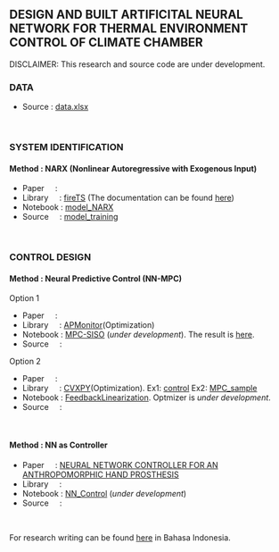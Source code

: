 ## DESIGN AND BUILT ARTIFICITAL NEURAL NETWORK FOR THERMAL ENVIRONMENT CONTROL OF CLIMATE CHAMBER
DISCLAIMER: This research and source code are under development.
<br />


### DATA
- Source     : [data.xlsx](https://github.com/ridhanf/nncontrol/blob/master/Data/data.xlsx)
<br    />

### SYSTEM IDENTIFICATION
#### Method     : NARX (Nonlinear Autoregressive with Exogenous Input)
- Paper   &nbsp;&nbsp;&nbsp; :
- Library &nbsp;&nbsp;&nbsp; : [fireTS](https://pypi.org/project/fireTS/) (The documentation can be found [here](https://firets.readthedocs.io/en/latest/))
- Notebook                   : [model_NARX](https://github.com/ridhanf/nncontrol/blob/master/Notebooks/model_NARX.ipynb)
- Source  &nbsp;&nbsp;&nbsp; : [model_training](https://github.com/ridhanf/nncontrol/blob/master/Source/model_training.py)
<br />

### CONTROL DESIGN
#### Method     : Neural Predictive Control (NN-MPC)
Option 1
- Paper   &nbsp;&nbsp;&nbsp; :
- Library &nbsp;&nbsp;&nbsp; : [APMonitor](https://apmonitor.com/pdc/index.php/Main/ModelPredictiveControl)(Optimization)
- Notebook                   : [MPC-SISO](https://github.com/ridhanf/nncontrol/blob/master/Notebooks/MPC-SISO.ipynb) (_under development_). The result is [here](https://github.com/ridhanf/nncontrol/blob/master/Notebooks/results_0%20(SISO%201%20SP).mp4).
- Source  &nbsp;&nbsp;&nbsp; : 

Option 2
- Paper   &nbsp;&nbsp;&nbsp; :
- Library &nbsp;&nbsp;&nbsp; : [CVXPY](https://www.cvxpy.org/)(Optimization). Ex1: [control](https://colab.research.google.com/github/cvxgrp/cvx_short_course/blob/master/intro/control.ipynb) Ex2: [MPC_sample](https://github.com/ridhanf/nncontrol/blob/master/Notebooks/MPC_sample.ipynb)
- Notebook                   : [FeedbackLinearization](https://github.com/ridhanf/nncontrol/blob/master/Notebooks/FeedbackLinearization.ipynb). Optmizer is _under development_.
- Source  &nbsp;&nbsp;&nbsp; :
<br />

#### Method     : NN as Controller
- Paper   &nbsp;&nbsp;&nbsp; : [NEURAL NETWORK CONTROLLER FOR AN ANTHROPOMORPHIC HAND PROSTHESIS](https://www.researchgate.net/publication/229028417_NEURAL_NETWORK_CONTROLLER_FOR_AN_ANTHROPOMORPHIC_HAND_PROSTHESIS)
- Library &nbsp;&nbsp;&nbsp; : 
- Notebook                   : [NN_Control](https://github.com/ridhanf/nncontrol/blob/master/Notebooks/NN_Control.ipynb) (_under development_)
- Source  &nbsp;&nbsp;&nbsp; : 
<br />

For research writing can be found [here](https://github.com/ridhanf/Penulisan-Skripsi/blob/master/Latex/skripsi.pdf) in Bahasa Indonesia.